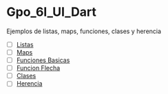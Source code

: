 # Gpo_6I_UI_Dart
Ejemplos de listas, maps, funciones, clases y herencia
-  [ ] [Listas](https://dartpad.dartlang.org/74e7299714157a253d13853941aa8701) 
-  [ ] [Maps](https://dartpad.dartlang.org/5850f2b16c03b09fc42280b5ed2b1950)
-  [ ] [Funciones Basicas](https://dartpad.dartlang.org/5850f2b16c03b09fc42280b5ed2b1950)
-  [ ] [Funcion Flecha](https://dartpad.dartlang.org/0d9c186d9caecaffbe0db3d78c26ebf9)
-  [ ] [Clases](https://dartpad.dartlang.org/c9e2922503175cf10e9c3964d28aef3a)
-  [ ] [Herencia](https://dartpad.dartlang.org/c3d4b971f5655b3df886115754660f5d)
